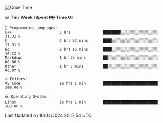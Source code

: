 
<!--START_SECTION:waka-->
![Code Time](http://img.shields.io/badge/Code%20Time-506%20hrs%208%20mins-blue)

📊 **This Week I Spent My Time On** 

```text
💬 Programming Languages: 
C++                      5 hrs               ████████░░░░░░░░░░░░░░░░░   31.32 % 
C                        2 hrs 52 mins       ████░░░░░░░░░░░░░░░░░░░░░   17.91 % 
Go                       2 hrs 16 mins       ████░░░░░░░░░░░░░░░░░░░░░   14.22 % 
Markdown                 1 hr 25 mins        ██░░░░░░░░░░░░░░░░░░░░░░░   08.86 % 
Other                    1 hr 5 mins         ██░░░░░░░░░░░░░░░░░░░░░░░   06.87 % 

🔥 Editors: 
VS Code                  16 hrs 1 min        █████████████████████████   100.00 % 

💻 Operating System: 
Linux                    16 hrs 1 min        █████████████████████████   100.00 % 
```


 Last Updated on 16/04/2024 20:17:54 UTC
<!--END_SECTION:waka-->
